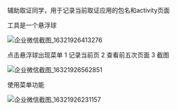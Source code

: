 辅助取证同学，用于记录当前取证应用的包名和activity页面

工具是一个悬浮球

![企业微信截图_16321926413276](https://user-images.githubusercontent.com/48267341/134104975-908fc85e-0cb9-49e3-9ddb-3ba300948333.png)


点击悬浮球出现菜单
1 记录当前页  2 查看前五次页面   3 截图  

![企业微信截图_16321926562851](https://user-images.githubusercontent.com/48267341/134104980-a82ac4dc-d93e-4389-92d9-ccf4c2d343c5.png)


使用菜单功能


![企业微信截图_16321926231157](https://user-images.githubusercontent.com/48267341/134104987-f7f43093-9aa4-4474-84f7-d6dff787efd7.png)

